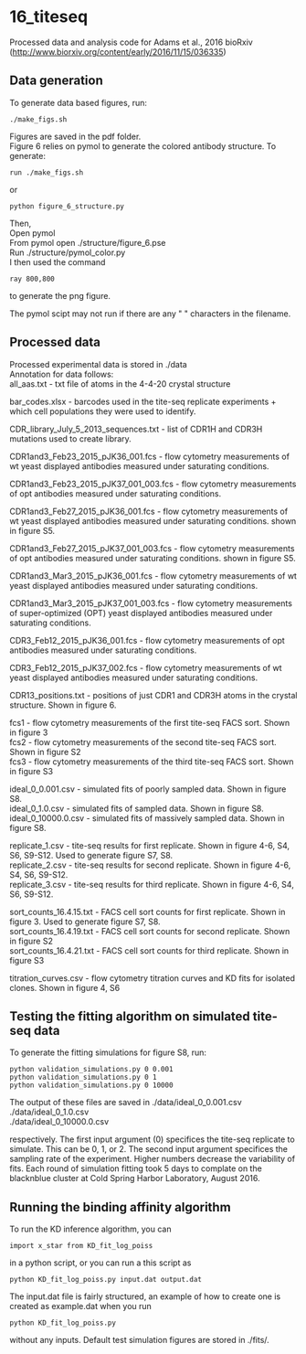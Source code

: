 # 16_titeseq
Processed data and analysis code for Adams et al., 2016 bioRxiv (http://www.biorxiv.org/content/early/2016/11/15/036335)  
## Data generation
To generate data based figures, run:  
```
./make_figs.sh
```
Figures are saved in the pdf folder.  
Figure 6 relies on pymol to generate the colored antibody structure. To generate:  
```
run ./make_figs.sh  
```
or
```
python figure_6_structure.py
```
Then,  
Open pymol  
From pymol open ./structure/figure_6.pse  
Run ./structure/pymol_color.py  
I then used the command
```
ray 800,800
```
to generate the png figure.  

The pymol scipt may not run if there are any " " characters in the filename.  

## Processed data  
Processed experimental data is stored in ./data  
Annotation for data follows:  
all_aas.txt - txt file of atoms in the 4-4-20 crystal structure  

bar_codes.xlsx - barcodes used in the tite-seq replicate experiments + which cell populations they were used to identify.  

CDR_library_July_5_2013_sequences.txt - list of CDR1H and CDR3H mutations used to create library.  

CDR1and3_Feb23_2015_pJK36_001.fcs - flow cytometry measurements of wt yeast displayed antibodies measured under saturating conditions.  

CDR1and3_Feb23_2015_pJK37_001_003.fcs - flow cytometry measurements of opt antibodies measured under saturating conditions.  

CDR1and3_Feb27_2015_pJK36_001.fcs - flow cytometry measurements of wt yeast displayed antibodies measured under saturating conditions. shown in figure S5.  

CDR1and3_Feb27_2015_pJK37_001_003.fcs - flow cytometry measurements of opt antibodies measured under saturating conditions. shown in figure S5.  

CDR1and3_Mar3_2015_pJK36_001.fcs - flow cytometry measurements of wt yeast displayed antibodies measured under saturating conditions.   

CDR1and3_Mar3_2015_pJK37_001_003.fcs  - flow cytometry measurements of super-optimized (OPT) yeast displayed antibodies measured under saturating conditions.   

CDR3_Feb12_2015_pJK36_001.fcs - flow cytometry measurements of opt antibodies measured under saturating conditions.  

CDR3_Feb12_2015_pJK37_002.fcs - flow cytometry measurements of wt yeast displayed antibodies measured under saturating conditions.   

CDR13_positions.txt - positions of just CDR1 and CDR3H atoms in the crystal structure. Shown in figure 6.  

fcs1 - flow cytometry measurements of the first tite-seq FACS sort. Shown in figure 3  
fcs2 - flow cytometry measurements of the second tite-seq FACS sort. Shown in figure S2  
fcs3 - flow cytometry measurements of the third tite-seq FACS sort. Shown in figure S3  

ideal_0_0.001.csv - simulated fits of poorly sampled data. Shown in figure S8.  
ideal_0_1.0.csv - simulated fits of sampled data. Shown in figure S8.  
ideal_0_10000.0.csv - simulated fits of massively sampled data. Shown in figure S8.  

replicate_1.csv - tite-seq results for first replicate. Shown in figure 4-6, S4, S6, S9-S12. Used to generate figure S7, S8.   
replicate_2.csv - tite-seq results for second replicate. Shown in figure 4-6, S4, S6, S9-S12.  
replicate_3.csv - tite-seq results for third replicate. Shown in figure 4-6, S4, S6, S9-S12.  

sort_counts_16.4.15.txt - FACS cell sort counts for first replicate. Shown in figure 3. Used to generate figure S7, S8.  
sort_counts_16.4.19.txt - FACS cell sort counts for second replicate. Shown in figure S2  
sort_counts_16.4.21.txt - FACS cell sort counts for third replicate. Shown in figure S3  

titration_curves.csv - flow cytometry titration curves and KD fits for isolated clones. Shown in figure 4, S6  

## Testing the fitting algorithm on simulated tite-seq data

To generate the fitting simulations for figure S8, run:  
```
python validation_simulations.py 0 0.001
python validation_simulations.py 0 1
python validation_simulations.py 0 10000
```
The output of these files are saved in ./data/ideal_0_0.001.csv  
./data/ideal_0_1.0.csv  
./data/ideal_0_10000.0.csv  

respectively. The first input argument (0) specifices the tite-seq replicate to simulate. This can be 0, 1, or 2. The second input argument specifices the sampling rate of the experiment. Higher numbers decrease the variability of fits. Each round of simulation fitting took 5 days to complate on the blacknblue cluster at Cold Spring Harbor Laboratory, August 2016.

## Running the binding affinity algorithm

To run the KD inference algorithm, you can  
```
import x_star from KD_fit_log_poiss
```

in a python script, or you can run a this script as  
```
python KD_fit_log_poiss.py input.dat output.dat
```
The input.dat file is fairly structured, an example of how to create one is created as example.dat when you run  
```
python KD_fit_log_poiss.py
```
without any inputs. Default test simulation figures are stored in ./fits/.
